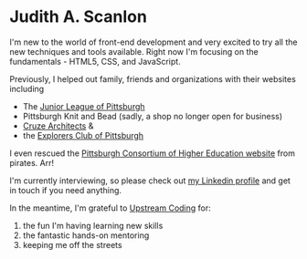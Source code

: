 # Judith A. Scanlon

I'm new to the world of front-end development and very excited to try all the new techniques and tools available. Right now I'm focusing on the fundamentals - HTML5, CSS, and JavaScript.

Previously, I helped out family, friends and organizations with their websites including
* The [Junior League of Pittsburgh](https://www.jlpgh.org/) 
* Pittsburgh Knit and Bead (sadly, a shop no longer open for business)  
* [Cruze Architects](http://www.cruzearchitects.com/) &
* the [Explorers Club of Pittsburgh](http://pittecp.org)

I even rescued the [Pittsburgh Consortium of Higher Education website](https://pche-pa.org/) from pirates. Arr!

I'm currently interviewing, so please check out [my Linkedin profile](https://www.linkedin.com/in/judithscanlon/) and get in touch if you need anything.

In the meantime, I'm grateful to [Upstream Coding](https://www.upstreamcoding.com/) for: 
1. the fun I'm having learning new skills 
2. the fantastic hands-on mentoring
3. keeping me off the streets
